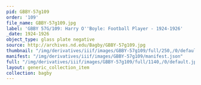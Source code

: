 ```yaml
---
pid: GBBY-57g109
order: '109'
file_name: GBBY-57g109.jpg
label: 'GBBY 57G/109: Harry O''Boyle: Football Player - 1924-1926'
_date: 1924-1926
object_type: glass plate negative
source: http://archives.nd.edu/Bagby/GBBY-57g109.jpg
thumbnail: "/img/derivatives/iiif/images/GBBY-57g109/full/250,/0/default.jpg"
manifest: "/img/derivatives/iiif/images/GBBY-57g109/manifest.json"
full: "/img/derivatives/iiif/images/GBBY-57g109/full/1140,/0/default.jpg"
layout: generic_collection_item
collection: bagby
---
```

